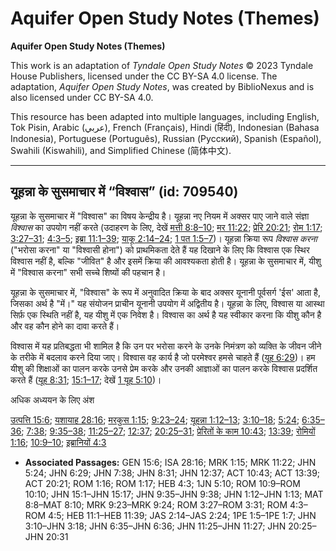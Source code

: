 # Aquifer Open Study Notes (Themes)

**Aquifer Open Study Notes (Themes)**

This work is an adaptation of *Tyndale Open Study Notes* © 2023 Tyndale House Publishers, licensed under the CC BY\-SA 4\.0 license. The adaptation, *Aquifer Open Study Notes*, was created by BiblioNexus and is also licensed under CC BY\-SA 4\.0\.

This resource has been adapted into multiple languages, including English, Tok Pisin, Arabic (عربي), French (Français), Hindi (हिंदी), Indonesian (Bahasa Indonesia), Portuguese (Português), Russian (Русский), Spanish (Español), Swahili (Kiswahili), and Simplified Chinese (简体中文).



--------------------------------

## यूहन्ना के सुसमाचार में “विश्वास” (id: 709540)

यूहन्ना के सुसमाचार में "विश्वास" का विषय केन्द्रीय है। यूहन्ना नए नियम में अक्सर पाए जाने वाले संज्ञा *विश्वास* का उपयोग नहीं करते (उदाहरण के लिए, देखें [मत्ती 8:8–10](https://ref.ly/Matt8:8-Matt8:10); [मर 11:22](https://ref.ly/Mark11:22); [प्रेरि 20:21](https://ref.ly/Acts20:21); [रोम 1:17](https://ref.ly/Rom1:17); [3:27–31](https://ref.ly/Rom3:27-Rom3:31); [4:3–5](https://ref.ly/Rom4:3-Rom4:5); [इब्रा 11:1–39](https://ref.ly/Heb11:1-Heb11:39); [याकू 2:14–24](https://ref.ly/Jas2:14-Jas2:24); [1 पत 1:5–7](https://ref.ly/1Pet1:5-1Pet1:7))। यूहन्ना क्रिया रूप *विश्वास करना* ("भरोसा करना" या "विश्वासी होना") को प्राथमिकता देते हैं यह दिखाने के लिए कि विश्वास एक स्थिर विश्वास नहीं है, बल्कि "जीवित" है और इसमें क्रिया की आवश्यकता होती है। यूहन्ना के सुसमाचार में, यीशु में "विश्वास करना" सभी सच्चे शिष्यों की पहचान है।

यूहन्ना के सुसमाचार में, "विश्वास" के रूप में अनुवादित क्रिया के बाद अक्सर यूनानी पूर्वसर्ग 'ईस' आता है, जिसका अर्थ है "में।" यह संयोजन प्राचीन यूनानी उपयोग में अद्वितीय है। यूहन्ना के लिए, विश्वास या आस्था सिर्फ़ एक स्थिति नहीं है, यह यीशु में एक निवेश है। विश्वास का अर्थ है यह स्वीकार करना कि यीशु कौन है और वह कौन होने का दावा करते हैं। 

विश्वास में यह प्रतिबद्धता भी शामिल है कि उन पर भरोसा करने के उनके निमंत्रण को व्यक्ति के जीवन जीने के तरीके में बदलाव करने दिया जाए। विश्वास वह कार्य है जो परमेश्वर हमसे चाहते हैं ([यूह 6:29](https://ref.ly/John6:29))। हम यीशु की शिक्षाओं का पालन करके उनसे प्रेम करके और उनकी आज्ञाओं का पालन करके विश्वास प्रदर्शित करते हैं ([यूह 8:31](https://ref.ly/John8:31); [15:1–17](https://ref.ly/John15:1-John15:17); देखें [1 यूह 5:10](https://ref.ly/1John5:10))।

अधिक अध्ययन के लिए अंश

[उत्पत्ति 15:6](https://ref.ly/Gen15:6); [यशायाह 28:16](https://ref.ly/Isa28:16); [मरकुस 1:15](https://ref.ly/Mark1:15); [9:23–24](https://ref.ly/Mark9:23-Mark9:24); [यूहन्ना 1:12–13](https://ref.ly/John1:12-John1:13); [3:10–18](https://ref.ly/John3:10-John3:18); [5:24](https://ref.ly/John5:24); [6:35–36](https://ref.ly/John6:35-John6:36); [7:38](https://ref.ly/John7:38); [9:35–38](https://ref.ly/John9:35-John9:38); [11:25–27](https://ref.ly/John11:25-John11:27); [12:37](https://ref.ly/John12:37); [20:25–31](https://ref.ly/John20:25-John20:31); [प्रेरितों के काम 10:43](https://ref.ly/Acts10:43); [13:39](https://ref.ly/Acts13:39); [रोमियों 1:16](https://ref.ly/Rom1:16); [10:9–10](https://ref.ly/Rom10:9-Rom10:10); [इब्रानियों 4:3](https://ref.ly/Heb4:3)

* **Associated Passages:** GEN 15:6; ISA 28:16; MRK 1:15; MRK 11:22; JHN 5:24; JHN 6:29; JHN 7:38; JHN 8:31; JHN 12:37; ACT 10:43; ACT 13:39; ACT 20:21; ROM 1:16; ROM 1:17; HEB 4:3; 1JN 5:10; ROM 10:9–ROM 10:10; JHN 15:1–JHN 15:17; JHN 9:35–JHN 9:38; JHN 1:12–JHN 1:13; MAT 8:8–MAT 8:10; MRK 9:23–MRK 9:24; ROM 3:27–ROM 3:31; ROM 4:3–ROM 4:5; HEB 11:1–HEB 11:39; JAS 2:14–JAS 2:24; 1PE 1:5–1PE 1:7; JHN 3:10–JHN 3:18; JHN 6:35–JHN 6:36; JHN 11:25–JHN 11:27; JHN 20:25–JHN 20:31

